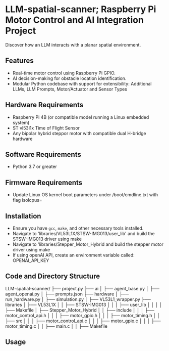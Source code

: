 # LLM-spatial-scanner; Raspberry Pi Motor Control and AI Integration Project
Discover how an LLM interacts with a planar spatial environment.

## Features
- Real-time motor control using Raspberry Pi GPIO.
- AI decision-making for obstacle location identification.
- Modular Python codebase with support for extensibility:  Additional LLMs, LLM Prompts, Motor/Actuator and Sensor Types

## Hardware Requirements
 - Raspberry Pi 4B (or compatible model running a Linux embedded system)
 - ST vl53l1x Time of Flight Sensor
 - Any bipolar hybrid steppor motor with compatible dual H-bridge hardware

## Software Requirements
 - Python 3.7 or greater

## Firmware Requirements
 - Update Linux OS kernel boot parameters under /boot/cmdline.txt with flag isolcpus=<cpu core>

## Installation
 - Ensure you have `gcc`, `make`, and other necessary tools installed.
 - Navigate to 'libraries/VL53L1X/STSW-IMG013/user_lib' and build the STSW-IMG013 driver using make
 - Navigate to 'libraries/Stepper_Motor_Hybrid and build the stepper motor driver using make
 - If using openAI API, create an environment variable called:  OPENAI_API_KEY

## Code and Directory Structure
LLM-spatial-scanner/
├── project.py
├── ai
│   ├── agent_base.py
│   ├── agent_openai.py
│   ├── prompts.json
├── hardware
│   ├── run_hardware.py
│   ├── simulation.py
│   ├── VL53L1_wrapper.py
├── libraries
│   ├── VL53L1X
│   │   ├── STSW-IMG013
│   │   │   ├── user_lib
│   │   │   │   ├── Makefile
│   ├── Stepper_Motor_Hybrid
│   │   ├── include
│   │   │   ├── motor_control_api.h
│   │   │   ├── motor_gpio.h
│   │   │   ├── motor_timing.h
│   │   ├── src
│   │   │   ├── motor_control_api.c
│   │   │   ├── motor_gpio.c
│   │   │   ├── motor_timing.c
│   │   ├── main.c
│   │   ├── Makefile

    
## Usage

